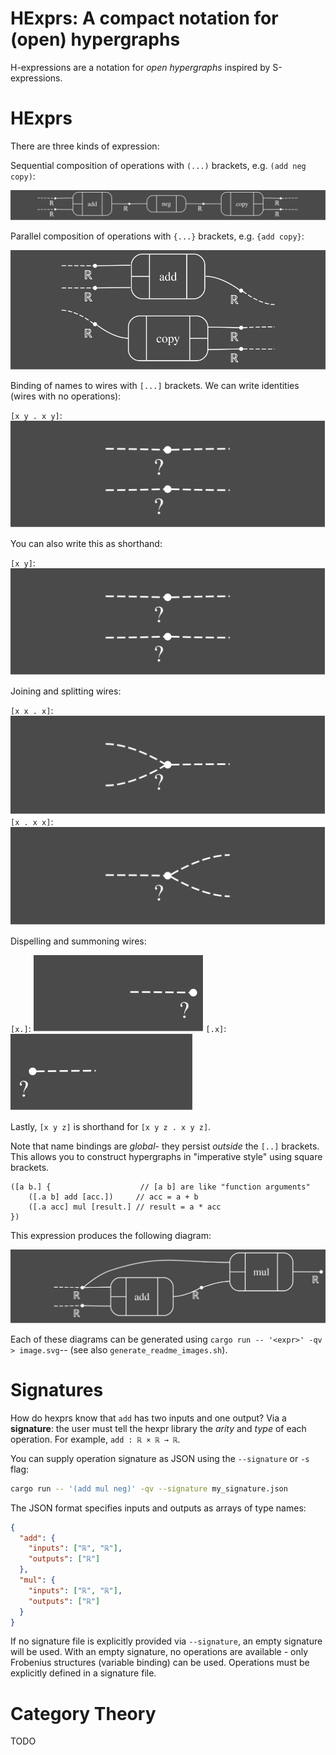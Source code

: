 # HExprs: A compact notation for (open) hypergraphs

H-expressions are a notation for *open hypergraphs* inspired by S-expressions.

# HExprs

There are three kinds of expression:

Sequential composition of operations with `(...)` brackets, e.g. `(add neg copy)`:

![Sequential Composition](propaganda/sequential_composition.svg)

Parallel composition of operations with `{...}` brackets, e.g. `{add copy}`:

![Parallel Composition](propaganda/parallel_composition.svg)

Binding of names to wires with `[...]` brackets. We can write identities (wires
with no operations):

`[x y . x y]`: ![Identity with Binding](propaganda/identity_binding.svg)

You can also write this as shorthand:

`[x y]`: ![Identity Shorthand](propaganda/identity_shorthand.svg)

Joining and splitting wires:

`[x x . x]`: ![Joining Wires](propaganda/joining_wires.svg)
`[x . x x]`: ![Splitting Wires](propaganda/splitting_wires.svg)

Dispelling and summoning wires:

`[x.]`: ![Dispelling Wires](propaganda/dispelling_wires.svg)
`[.x]`: ![Summoning Wires](propaganda/summoning_wires.svg)

Lastly, `[x y z]` is shorthand for `[x y z . x y z]`.

Note that name bindings are *global*- they persist *outside* the `[..]` brackets.
This allows you to construct hypergraphs in "imperative style" using square brackets.

    ([a b.] {                    // [a b] are like "function arguments"
        ([.a b] add [acc.])     // acc = a + b
        ([.a acc] mul [result.] // result = a * acc
    })

This expression produces the following diagram:

![Imperative Example](propaganda/imperative_example.svg)

Each of these diagrams can be generated using `cargo run -- '<expr>' -qv > image.svg`--
(see also `generate_readme_images.sh`).

# Signatures

How do hexprs know that `add` has two inputs and one output? Via a **signature**:
the user must tell the hexpr library the *arity* and *type* of each operation.
For example, `add : ℝ × ℝ → ℝ`.

You can supply operation signature as JSON using the `--signature` or `-s` flag:

```bash
cargo run -- '(add mul neg)' -qv --signature my_signature.json
```

The JSON format specifies inputs and outputs as arrays of type names:

```json
{
  "add": {
    "inputs": ["ℝ", "ℝ"],
    "outputs": ["ℝ"]
  },
  "mul": {
    "inputs": ["ℝ", "ℝ"],
    "outputs": ["ℝ"]
  }
}
```

If no signature file is explicitly provided via `--signature`, an empty signature will be used. With an empty signature, no operations are available - only Frobenius structures (variable binding) can be used. Operations must be explicitly defined in a signature file.

# Category Theory

TODO
